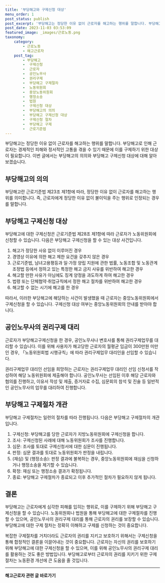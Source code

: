 ```yaml
---
title: '부당해고와 구제신청 대상'
menu_order: 1
post_status: publish
post_excerpt: '부당해고는 정당한 이유 없이 근로자를 해고하는 행위를 말합니다. 부당해고로 인해 근로자는 경제적인 피해와 정서적인 고통을 겪을 수 있기 때문에 이를 구제하기 위한 대상이 필요합니다. 이번 글에서는 부당해고의 의의와 부당해고 구제신청 대상에 대해 알아보겠습니다.'
post_date: 2023-11-03 03:53:09
featured_image: _images/근로노동.png
taxonomy:
    category:
        - 근로노동
        - 해고근로자
    post_tag:
        - 부당해고
        -  구제신청
        -  근로자
        -  공인노무사
        -  권리구제
        -  부당해고 구제절차
        -  노동위원회
        -  중앙노동위원회
        -  행정소송
        -  법원
        -  구제신청 대상
        -  부당해고의 의의
        -  부당해고 구제신청 대상
        -  구제신청 절차
        -  부당해고 구제
        -  근로기준법
---
```



부당해고는 정당한 이유 없이 근로자를 해고하는 행위를 말합니다. 부당해고로 인해 근로자는 경제적인 피해와 정서적인 고통을 겪을 수 있기 때문에 이를 구제하기 위한 대상이 필요합니다. 이번 글에서는 부당해고의 의의와 부당해고 구제신청 대상에 대해 알아보겠습니다.

## 부당해고의 의의
부당해고란 근로기준법 제23조 제1항에 따라, 정당한 이유 없이 근로자를 해고하는 행위를 의미합니다. 즉, 근로자에게 정당한 이유 없이 불이익을 주는 행위로 인정되는 경우를 말합니다.

## 부당해고 구제신청 대상
부당해고에 대한 구제신청은 근로기준법 제28조 제1항에 따라 근로자가 노동위원회에 신청할 수 있습니다. 다음은 부당해고 구제신청을 할 수 있는 대상 사건입니다.

1. 해고가 정당한 사유 없이 이루어진 경우
2. 경영상 이유에 의한 해고 제한 요건을 갖추지 않은 경우
3. 근로기준법, 남녀고용평등과 일·가정 양립 지원에 관한 법률, 노동조합 및 노동관계조정법 등에서 정하고 있는 특정한 해고 금지 사유를 위반하여 해고한 경우
4. 해고할 만한 사유가 아님에도 징계 양정을 과도하게 하여 해고한 경우
5. 법령 또는 단체협약·취업규칙에서 정한 해고 절차를 위반하여 해고한 경우
6. 해고할 수 없는 시기에 해고를 한 경우

따라서, 이러한 부당해고에 해당하는 사건이 발생했을 때 근로자는 중앙노동위원회에서 구제신청을 할 수 있습니다. 구제신청 대상 여부는 중앙노동위원회의 안내를 받아야 합니다.

## 공인노무사의 권리구제 대리

근로자가 부당해고구제신청을 한 경우, 공인노무사나 변호사를 통해 권리구제업무를 대리할 수 있습니다. 이를 위해 사용자가 해고당한 근로자의 월평균 임금이 300만원 미만인 경우, 「노동위원회법 시행규칙」에 따라 권리구제업무 대리인을 선임할 수 있습니다.

권리구제업무 대리인 선임을 희망하는 근로자는 권리구제업무 대리인 선임 신청서를 작성하여 해당 노동위원회에 제출해야 합니다. 공인노무사는 선임된 이후 해당 근로자와 협의를 진행하고, 이유서 작성 및 제출, 증거자료 수집, 심문회의 참석 및 진술 등 일반적인 공인노무사의 업무를 대리하여 진행합니다.

## 부당해고 구제절차 개관

부당해고 구제절차는 일련의 절차를 따라 진행됩니다. 다음은 부당해고 구제절차의 개관입니다.

1. 구제신청: 부당해고를 당한 근로자가 지방노동위원회에 구제신청을 합니다.
2. 조사: 구제신청된 사례에 대해 노동위원회가 조사를 진행합니다.
3. 심문: 조사를 토대로 구제신청서에 대한 심문이 진행됩니다.
4. 판정: 심문 결과를 토대로 노동위원회가 판정을 내립니다.
5. (재심) 및 (행정소송): 판정 결과에 불복하는 경우, 중앙노동위원회에 재심을 신청하거나 행정소송을 제기할 수 있습니다.
6. 확정: 재심 또는 행정소송 결과가 확정됩니다.
7. 종료: 부당해고 구제절차가 종료되고 이후 추가적인 절차가 필요하지 않게 됩니다.

## 결론

부당해고는 근로자에게 심각한 피해를 입히는 행위로, 이를 구제하기 위해 부당해고 구제신청을 할 수 있습니다. 노동위원회나 법원을 통해 부당해고에 대한 구제절차를 진행할 수 있으며, 공인노무사의 권리구제 대리를 통해 근로자의 권리를 보장할 수 있습니다. 부당해고에 대한 구제 절차는 정확히 이해하고 구제를 신청하는 것이 중요합니다.

복잡한 구제절차를 거치더라도 근로자의 권리를 지키고 보호하기 위해서는 구제신청을 통해 합정적인 결론을 이끌어내는 것이 중요합니다. 근로자는 자신의 권리를 보호하기 위해 부당해고에 대한 구제신청을 할 수 있으며, 이를 위해 공인노무사의 권리구제 대리를 활용하는 것도 좋은 방법입니다. 부당해고로부터 근로자의 권리를 지키기 위한 구제절차는 노동환경 개선에 큰 도움을 줄 것입니다.
<!-- wp:separator -->
<hr class="wp-block-separator has-alpha-channel-opacity"/>
<!-- /wp:separator -->

<!-- wp:group {"backgroundColor":"base","layout":{"type":"constrained"}} -->
<div class="wp-block-group has-base-background-color has-background"><!-- wp:paragraph {"align":"center","fontSize":"medium"} -->
<p class="has-text-align-center has-large-font-size"><strong>해고근로자 관련 글 바로가기</strong></p>
<!-- /wp:paragraph -->


<!-- wp:latest-posts
{"categories":[{"id":12660,"count":19,"description":"","link":"https://uknowlaw.com/category/%ed%95%b4%ea%b3%a0%ea%b7%bc%eb%a1%9c%ec%9e%90/","name":"해고근로자","slug":"해고근로자","taxonomy":"category","parent":0,"meta":[],"_links":{"self":[{"href":"https://uknowlaw.com/wp-json/wp/v2/categories/12660"}],"collection":[{"href":"https://uknowlaw.com/wp-json/wp/v2/categories"}],"about":[{"href":"https://uknowlaw.com/wp-json/wp/v2/taxonomies/category"}],"wp:post_type":[{"href":"https://uknowlaw.com/wp-json/wp/v2/posts?categories=12660"}],"curies":[{"name":"wp","href":"https://api.w.org/{rel}","templated":true}]}}],"postsToShow":100,"excerptLength":28,"postLayout":"grid","columns":2,"featuredImageAlign":"left","featuredImageSizeSlug":"large","fontSize":"small"} /--></div>
<!-- /wp:group -->